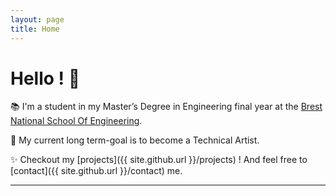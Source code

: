 ```yaml
---
layout: page
title: Home
---
```


# Hello ! 🐙

📚 I'm a student in my Master’s Degree in Engineering final year at the [Brest National School Of Engineering](https://www.enib.fr/en/).

🎯 My current long term-goal is to become a Technical Artist.

✨ Checkout my [projects]({{ site.github.url }}/projects) ! And feel free to [contact]({{ site.github.url }}/contact) me.

---



